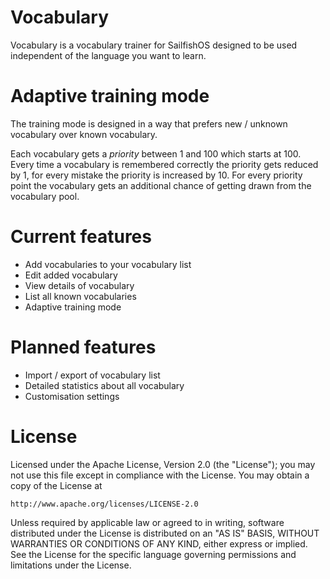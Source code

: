 # Vocabulary

Vocabulary is a vocabulary trainer for SailfishOS designed to be used independent of the language you want to learn.

# Adaptive training mode

The training mode is designed in a way that prefers new / unknown vocabulary over known vocabulary.

Each vocabulary gets a *priority* between 1 and 100 which starts at 100.
Every time a vocabulary is remembered correctly the priority gets reduced by 1, for every mistake the priority is increased by 10.
For every priority point the vocabulary gets an additional chance of getting drawn from the vocabulary pool.

# Current features

 * Add vocabularies to your vocabulary list
 * Edit added vocabulary
 * View details of vocabulary
 * List all known vocabularies
 * Adaptive training mode

# Planned features

 * Import / export of vocabulary list
 * Detailed statistics about all vocabulary
 * Customisation settings

# License

Licensed under the Apache License, Version 2.0 (the "License");
you may not use this file except in compliance with the License.
You may obtain a copy of the License at

```
http://www.apache.org/licenses/LICENSE-2.0
```

Unless required by applicable law or agreed to in writing, software
distributed under the License is distributed on an "AS IS" BASIS,
WITHOUT WARRANTIES OR CONDITIONS OF ANY KIND, either express or implied.
See the License for the specific language governing permissions and
limitations under the License.
